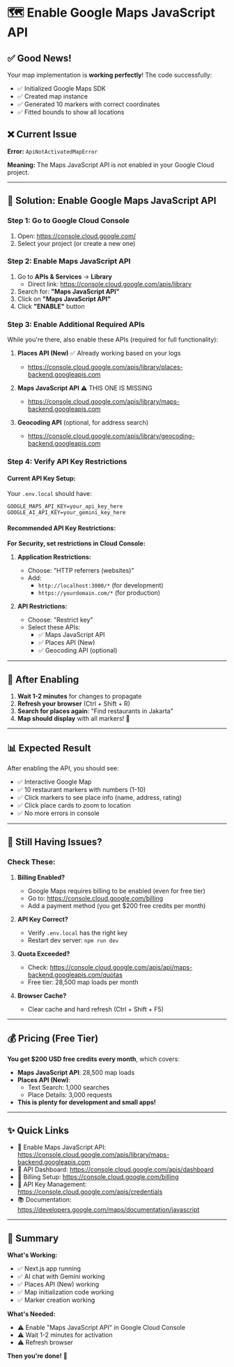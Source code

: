 # 🗺️ Enable Google Maps JavaScript API

## ✅ Good News!
Your map implementation is **working perfectly**! The code successfully:
- ✅ Initialized Google Maps SDK
- ✅ Created map instance
- ✅ Generated 10 markers with correct coordinates
- ✅ Fitted bounds to show all locations

## ❌ Current Issue
**Error:** `ApiNotActivatedMapError`

**Meaning:** The Maps JavaScript API is not enabled in your Google Cloud project.

---

## 🔧 Solution: Enable Google Maps JavaScript API

### Step 1: Go to Google Cloud Console
1. Open: https://console.cloud.google.com/
2. Select your project (or create a new one)

### Step 2: Enable Maps JavaScript API
1. Go to **APIs & Services** → **Library**
   - Direct link: https://console.cloud.google.com/apis/library
2. Search for: **"Maps JavaScript API"**
3. Click on **"Maps JavaScript API"**
4. Click **"ENABLE"** button

### Step 3: Enable Additional Required APIs
While you're there, also enable these APIs (required for full functionality):

1. **Places API (New)** ✅ Already working based on your logs
   - https://console.cloud.google.com/apis/library/places-backend.googleapis.com

2. **Maps JavaScript API** ⚠️ THIS ONE IS MISSING
   - https://console.cloud.google.com/apis/library/maps-backend.googleapis.com

3. **Geocoding API** (optional, for address search)
   - https://console.cloud.google.com/apis/library/geocoding-backend.googleapis.com

### Step 4: Verify API Key Restrictions

#### Current API Key Setup:
Your `.env.local` should have:
```env
GOOGLE_MAPS_API_KEY=your_api_key_here
GOOGLE_AI_API_KEY=your_gemini_key_here
```

#### Recommended API Key Restrictions:

**For Security, set restrictions in Cloud Console:**

1. **Application Restrictions:**
   - Choose: "HTTP referrers (websites)"
   - Add: 
     - `http://localhost:3000/*` (for development)
     - `https://yourdomain.com/*` (for production)

2. **API Restrictions:**
   - Choose: "Restrict key"
   - Select these APIs:
     - ✅ Maps JavaScript API
     - ✅ Places API (New)
     - ✅ Geocoding API (optional)

---

## 🚀 After Enabling

1. **Wait 1-2 minutes** for changes to propagate
2. **Refresh your browser** (Ctrl + Shift + R)
3. **Search for places again**: "Find restaurants in Jakarta"
4. **Map should display** with all markers! 🎉

---

## 📊 Expected Result

After enabling the API, you should see:
- ✅ Interactive Google Map
- ✅ 10 restaurant markers with numbers (1-10)
- ✅ Click markers to see place info (name, address, rating)
- ✅ Click place cards to zoom to location
- ✅ No more errors in console

---

## 🐛 Still Having Issues?

### Check These:

1. **Billing Enabled?**
   - Google Maps requires billing to be enabled (even for free tier)
   - Go to: https://console.cloud.google.com/billing
   - Add a payment method (you get $200 free credits per month)

2. **API Key Correct?**
   - Verify `.env.local` has the right key
   - Restart dev server: `npm run dev`

3. **Quota Exceeded?**
   - Check: https://console.cloud.google.com/apis/api/maps-backend.googleapis.com/quotas
   - Free tier: 28,500 map loads per month

4. **Browser Cache?**
   - Clear cache and hard refresh (Ctrl + Shift + F5)

---

## 💰 Pricing (Free Tier)

**You get $200 USD free credits every month**, which covers:
- **Maps JavaScript API**: 28,500 map loads
- **Places API (New)**: 
  - Text Search: 1,000 searches
  - Place Details: 3,000 requests
- **This is plenty for development and small apps!**

---

## ✨ Quick Links

- 🔗 Enable Maps JavaScript API: https://console.cloud.google.com/apis/library/maps-backend.googleapis.com
- 🔗 API Dashboard: https://console.cloud.google.com/apis/dashboard
- 🔗 Billing Setup: https://console.cloud.google.com/billing
- 🔗 API Key Management: https://console.cloud.google.com/apis/credentials
- 📚 Documentation: https://developers.google.com/maps/documentation/javascript

---

## 🎯 Summary

**What's Working:**
- ✅ Next.js app running
- ✅ AI chat with Gemini working
- ✅ Places API (New) working
- ✅ Map initialization code working
- ✅ Marker creation working

**What's Needed:**
- ⚠️ Enable "Maps JavaScript API" in Google Cloud Console
- ⚠️ Wait 1-2 minutes for activation
- ⚠️ Refresh browser

**Then you're done!** 🚀
